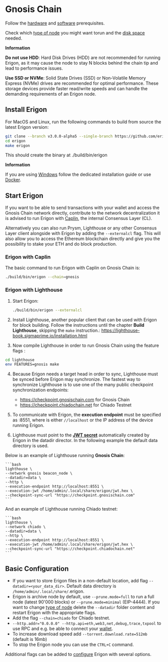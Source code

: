# Gnosis Chain

Follow the [hardware](/getting-started/hw-requirements.md) and [software](/getting-started/sw-requirements.md) prerequisites.

Check which [type of node](/basic/node.md) you might want torun and the [disk space](/basic/disk-space.md) needed.

<div class="warning">

**Information**

**Do not use HDD**: Hard Disk Drives (HDD) are not recommended for running Erigon, as it may cause the node to stay N blocks behind the chain tip and lead to performance issues.

**Use SSD or NVMe**: Solid State Drives (SSD) or Non-Volatile Memory Express (NVMe) drives are recommended for optimal performance. These storage devices provide faster read/write speeds and can handle the demanding requirements of an Erigon node.
</div>

## Install Erigon​

For MacOS and Linux, run the following commands to build from source the latest Erigon version:

```bash
git clone --branch v3.0.0-alpha5 --single-branch https://github.com/erigontech/erigon.git
cd erigon
make erigon
```

This should create the binary at ./build/bin/erigon

<div class="warning">

**Information**

If you are using [Windows](/installation/windows.md) follow the dedicated installation guide or use [Docker](/installation/docker.md).

</div>


## Start Erigon​

If you want to be able to send transactions with your wallet and access the Gnosis Chain network directly, contribute to the network decentralization it is advised to run Erigon with [Caplin](/advanced/caplin.md), the internal Consensus Layer (CL).

Alternatively you can also run Prysm, Lighthouse or any other Consensus Layer client alongside with Erigon by adding the `--externalcl` flag. This will also allow you to access the Ethereum blockchain directly and give you the possibility to stake your ETH and do block production.

### Erigon with Caplin

The basic command to run Erigon with Caplin on Gnosis Chain is:

```bash
./build/bin/erigon --chain=gnosis
```

### Erigon with Lighthouse

1. Start Erigon:

    ```bash
    ./build/bin/erigon --externalcl
    ```

2. Install Lighthouse, another popular client that can be used with Erigon for block building. Follow the instructions until the chapter **Build Lighthouse**, skipping the `make` instruction.: <https://lighthouse-book.sigmaprime.io/installation.html>

3. Now compile Lighthouse in order to run Gnosis Chain using the feature flags :

```bash
cd lighthouse
env FEATURES=gnosis make
```

4. Because Erigon needs a target head in order to sync, Lighthouse must be synced before Erigon may synchronize. The fastest way to synchronize Lighthouse is to use one of the many public checkpoint synchronization endpoints:
    - https://checkpoint.gnosischain.com for Gnosis Chain
    - https://checkpoint.chiadochain.net for Chiado Testnet


5. To communicate with Erigon, the **execution endpoint** must be specified as <erigon address>:8551, where <erigon address> is either `//localhost` or the IP address of the device running Erigon.

6. Lighthouse must point to the **[JWT secret](/advanced/jwt.md)** automatically created by Erigon in the datadir director. In the following example the default data directory is used.

Below is an example of Lighthouse running **Gnosis Chain**:

    ```bash
    lighthouse \
    --network gnosis beacon_node \
    --datadir=data \
    --http \
    --execution-endpoint http://localhost:8551 \
    --execution-jwt /home/admin/.local/share/erigon/jwt.hex \
    --checkpoint-sync-url "https://checkpoint.gnosischain.com"
    ```

And an example of Lighthouse running Chiado testnet:

    ```bash
    lighthouse \
    --network chiado \
    --datadir=data \
    --http \
    --execution-endpoint http://localhost:8551 \
    --execution-jwt /home/admin/.local/share/erigon/jwt.hex \
    --checkpoint-sync-url "https://checkpoint.chiadochain.net"
    ```

## Basic Configuration​

- If you want to store Erigon files in a non-default location, add flag `--datadir=<your_data_dir>`. Default data directory is `/home/admin/.local/share/`.erigon.
- Erigon is archive node by default, use `--prune.mode=full` to run a full node (latest 90'000 blocks) or `--prune.mode=minimal` (EIP-4444). If you want to change [type of node](/basic/node.md) delete the `--datadir` folder content and restart Erigon with the appropriate flags.
- Add the flag `--chain=chiado` for Chiado testnet.
- `--http.addr="0.0.0.0" --http.api=eth,web3,net,debug,trace,txpool` to use RPC and e.g. be able to connect your [wallet](/basic/wallet.md).
- To increase download speed add `--torrent.download.rate=512mb` (default is 16mb)
- To stop the Erigon node you can use the `CTRL+C` command.

Additional flags can be added to [configure](/advanced/configuring.md) Erigon with several options.